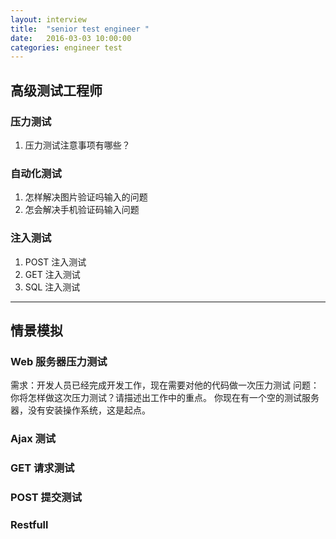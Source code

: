 ```yaml
---
layout: interview
title:  "senior test engineer "
date:   2016-03-03 10:00:00
categories: engineer test
---
```


高级测试工程师
-----

### 压力测试

1. 压力测试注意事项有哪些？

### 自动化测试

1. 怎样解决图片验证吗输入的问题
1. 怎会解决手机验证码输入问题

### 注入测试

1. POST 注入测试
1. GET 注入测试
1. SQL 注入测试



- - -

## 情景模拟

### Web 服务器压力测试

需求：开发人员已经完成开发工作，现在需要对他的代码做一次压力测试
问题：你将怎样做这次压力测试？请描述出工作中的重点。
你现在有一个空的测试服务器，没有安装操作系统，这是起点。

### Ajax 测试

### GET 请求测试

### POST 提交测试

### Restfull 

